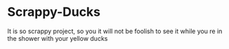 # Scrappy-Ducks
It is so scrappy project, so you it will not be foolish to see it while you re in the shower with your yellow ducks

